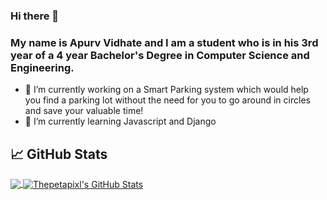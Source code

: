 ### Hi there 👋

<!--
**Thepetapixl/Thepetapixl** is a ✨ _special_ ✨ repository because its `README.md` (this file) appears on your GitHub profile.
-->

### My name is Apurv Vidhate and I am a student who is in his 3rd year of a 4 year Bachelor's Degree in Computer Science and Engineering.


- 🔭 I’m currently working on a Smart Parking system which would help you find a parking lot without the need for you to go around in circles and save your valuable time!
- 🌱 I’m currently learning Javascript and Django


## &#x1f4c8; GitHub Stats

<a href="https://github.com/Thepetapixl/Thepetapixl">
  <img align="center" src="https://github-readme-stats.vercel.app/api/top-langs/?username=Thepetapixl&hide=Jupyter Notebook&title_color=70a5fd&text_color=38bdae&icon_color=bf91f3&bg_color=1a1b27" />
</a>

<a href="https://github.com/Thepetapixl/Thepetapixl">
  <img align="center" src="https://github-readme-stats.vercel.app/api?username=Thepetapixl&show_icons=true&line_height=27&count_private=true&title_color=70a5fd&text_color=38bdae&icon_color=bf91f3&bg_color=1a1b27" alt="Thepetapixl's GitHub Stats" />
</a>
